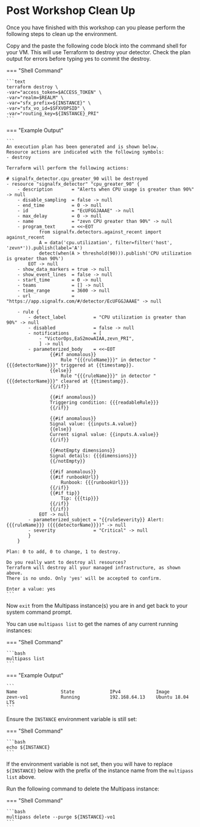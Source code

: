 # Post Workshop Clean Up

Once you have finished with this workshop can you please perform the following steps to clean up the environment.

Copy and the paste the following code block into the command shell for your VM. This will use Terraform to destroy your detector. Check the plan output for errors before typing yes to commit the destroy.

=== "Shell Command"

    ```text
    terraform destroy \
    -var="access_token=$ACCESS_TOKEN" \
    -var="realm=$REALM" \
    -var="sfx_prefix=${INSTANCE}" \
    -var="sfx_vo_id=$SFXVOPSID" \
    -var="routing_key=${INSTANCE}_PRI"
    ```

=== "Example Output"

    ```
    An execution plan has been generated and is shown below.
    Resource actions are indicated with the following symbols:
    - destroy

    Terraform will perform the following actions:

    # signalfx_detector.cpu_greater_90 will be destroyed
    - resource "signalfx_detector" "cpu_greater_90" {
        - description       = "Alerts when CPU usage is greater than 90%" -> null
        - disable_sampling  = false -> null
        - end_time          = 0 -> null
        - id                = "EcUFGGJAAAE" -> null
        - max_delay         = 0 -> null
        - name              = "zevn CPU greater than 90%" -> null
        - program_text      = <<~EOT
                from signalfx.detectors.against_recent import against_recent
                A = data('cpu.utilization', filter=filter('host', 'zevn*')).publish(label='A')
                detect(when(A > threshold(90))).publish('CPU utilization is greater than 90%')
            EOT -> null
        - show_data_markers = true -> null
        - show_event_lines  = false -> null
        - start_time        = 0 -> null
        - teams             = [] -> null
        - time_range        = 3600 -> null
        - url               = "https://app.signalfx.com/#/detector/EcUFGGJAAAE" -> null

        - rule {
            - detect_label          = "CPU utilization is greater than 90%" -> null
            - disabled              = false -> null
            - notifications         = [
                - "VictorOps,EaS2mowAIAA,zevn_PRI",
                ] -> null
            - parameterized_body    = <<~EOT
                    {{#if anomalous}}
                        Rule "{{{ruleName}}}" in detector "{{{detectorName}}}" triggered at {{timestamp}}.
                    {{else}}
                        Rule "{{{ruleName}}}" in detector "{{{detectorName}}}" cleared at {{timestamp}}.
                    {{/if}}

                    {{#if anomalous}}
                    Triggering condition: {{{readableRule}}}
                    {{/if}}

                    {{#if anomalous}}
                    Signal value: {{inputs.A.value}}
                    {{else}}
                    Current signal value: {{inputs.A.value}}
                    {{/if}}

                    {{#notEmpty dimensions}}
                    Signal details: {{{dimensions}}}
                    {{/notEmpty}}

                    {{#if anomalous}}
                    {{#if runbookUrl}}
                        Runbook: {{{runbookUrl}}}
                    {{/if}}
                    {{#if tip}}
                        Tip: {{{tip}}}
                    {{/if}}
                    {{/if}}
                EOT -> null
            - parameterized_subject = "{{ruleSeverity}} Alert: {{{ruleName}}} ({{{detectorName}}})" -> null
            - severity              = "Critical" -> null
            }
        }

    Plan: 0 to add, 0 to change, 1 to destroy.

    Do you really want to destroy all resources?
    Terraform will destroy all your managed infrastructure, as shown above.
    There is no undo. Only 'yes' will be accepted to confirm.

    Enter a value: yes
    ```

Now `exit` from the Multipass instance(s) you are in and get back to your system command prompt.

You can use `multipass list` to get the names of any current running instances:

=== "Shell Command"

    ```bash
    multipass list
    ```

=== "Example Output"

    ```
    Name                State             IPv4             Image
    zevn-vo1            Running           192.168.64.13    Ubuntu 18.04 LTS
    ```

Ensure the `INSTANCE` environment variable is still set:

=== "Shell Command"

    ```bash
    echo ${INSTANCE}
    ```

If the environment variable is not set, then you will have to replace `${INSTANCE}` below with the prefix of the instance name from the `multipass list` above.

Run the following command to delete the Multipass instance:

=== "Shell Command"

    ```bash
    multipass delete --purge ${INSTANCE}-vo1
    ```
